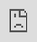 ```yaml
---
layout: page
title: CV
permalink: /cv/
---
```


[CV](https://github.com/meganbontrager/CV/raw/master/Bontrager_CV.pdf)

<iframe
  src="https://docs.google.com/gview?url=https://github.com/meganbontrager/CV/raw/master/Bontrager_CV.pdf&embedded=true"
  style="
    position: fixed;
    top: 0px;
    bottom: 0px;
    right: 0px;
    width: 100%;
    border: none;
    margin: 0;
    padding: 0;
    overflow: hidden;
    z-index: 999999;
    height: 100%;
  ">
</iframe>
